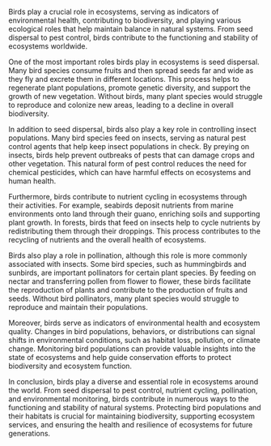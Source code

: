 Birds play a crucial role in ecosystems, serving as indicators of environmental health, contributing to biodiversity, and playing various ecological roles that help maintain balance in natural systems. From seed dispersal to pest control, birds contribute to the functioning and stability of ecosystems worldwide.

One of the most important roles birds play in ecosystems is seed dispersal. Many bird species consume fruits and then spread seeds far and wide as they fly and excrete them in different locations. This process helps to regenerate plant populations, promote genetic diversity, and support the growth of new vegetation. Without birds, many plant species would struggle to reproduce and colonize new areas, leading to a decline in overall biodiversity.

In addition to seed dispersal, birds also play a key role in controlling insect populations. Many bird species feed on insects, serving as natural pest control agents that help keep insect populations in check. By preying on insects, birds help prevent outbreaks of pests that can damage crops and other vegetation. This natural form of pest control reduces the need for chemical pesticides, which can have harmful effects on ecosystems and human health.

Furthermore, birds contribute to nutrient cycling in ecosystems through their activities. For example, seabirds deposit nutrients from marine environments onto land through their guano, enriching soils and supporting plant growth. In forests, birds that feed on insects help to cycle nutrients by redistributing them through their droppings. This process contributes to the recycling of nutrients and the overall health of ecosystems.

Birds also play a role in pollination, although this role is more commonly associated with insects. Some bird species, such as hummingbirds and sunbirds, are important pollinators for certain plant species. By feeding on nectar and transferring pollen from flower to flower, these birds facilitate the reproduction of plants and contribute to the production of fruits and seeds. Without bird pollinators, many plant species would struggle to reproduce and maintain their populations.

Moreover, birds serve as indicators of environmental health and ecosystem quality. Changes in bird populations, behaviors, or distributions can signal shifts in environmental conditions, such as habitat loss, pollution, or climate change. Monitoring bird populations can provide valuable insights into the state of ecosystems and help guide conservation efforts to protect biodiversity and ecosystem function.

In conclusion, birds play a diverse and essential role in ecosystems around the world. From seed dispersal to pest control, nutrient cycling, pollination, and environmental monitoring, birds contribute in numerous ways to the functioning and stability of natural systems. Protecting bird populations and their habitats is crucial for maintaining biodiversity, supporting ecosystem services, and ensuring the health and resilience of ecosystems for future generations.